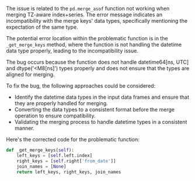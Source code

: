 The issue is related to the `pd.merge_asof` function not working when merging TZ-aware index+series. The error message indicates an incompatibility with the merge keys' data types, specifically mentioning the expectation of the same type.

The potential error location within the problematic function is in the `_get_merge_keys` method, where the function is not handling the datetime data type properly, leading to the incompatibility issue.

The bug occurs because the function does not handle datetime64[ns, UTC] and dtype('<M8[ns]') types properly and does not ensure that the types are aligned for merging.

To fix the bug, the following approaches could be considered:
- Identify the datetime data types in the input data frames and ensure that they are properly handled for merging.
- Converting the data types to a consistent format before the merge operation to ensure compatibility.
- Validating the merging process to handle datetime types in a consistent manner.

Here's the corrected code for the problematic function:

```python
def _get_merge_keys(self):
    left_keys = [self.left.index]
    right_keys = [self.right['from_date']]
    join_names = [None]
    return left_keys, right_keys, join_names
```